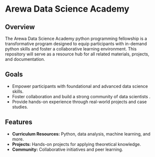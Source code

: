 # Arewa Data Science  Academy
## Overview
The Arewa Data Science  Academy python programming fellowship is a transformative program designed to equip participants with in-demand python skills and foster a collaborative learning environment. This repository will serve as a resource hub for all related materials, projects, and documentation.
## Goals
- Empower participants with foundational and advanced data science skills.
- Foster collaboration and build a strong community of data scientists .
- Provide hands-on experience through real-world projects and case studies.

## Features
- **Curriculum Resources:** Python, data analysis, machine learning, and more.
- **Projects:** Hands-on projects for applying theoretical knowledge.
- **Community:** Collaborative initiatives and peer learning.
